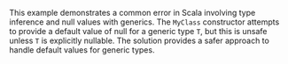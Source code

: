This example demonstrates a common error in Scala involving type inference and null values with generics.  The `MyClass` constructor attempts to provide a default value of null for a generic type `T`, but this is unsafe unless `T` is explicitly nullable. The solution provides a safer approach to handle default values for generic types.